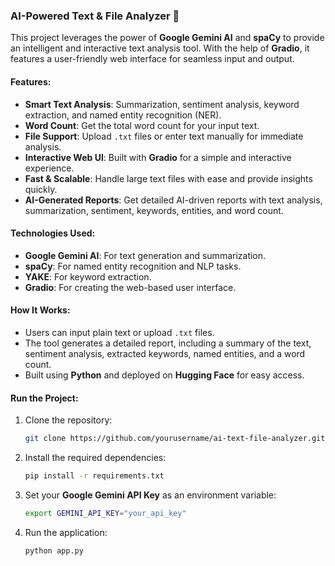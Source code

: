 ### **AI-Powered Text & File Analyzer 🚀**

This project leverages the power of **Google Gemini AI** and **spaCy** to provide an intelligent and interactive text analysis tool. With the help of **Gradio**, it features a user-friendly web interface for seamless input and output.

#### **Features:**
- **Smart Text Analysis**: Summarization, sentiment analysis, keyword extraction, and named entity recognition (NER).
- **Word Count**: Get the total word count for your input text.
- **File Support**: Upload `.txt` files or enter text manually for immediate analysis.
- **Interactive Web UI**: Built with **Gradio** for a simple and interactive experience.
- **Fast & Scalable**: Handle large text files with ease and provide insights quickly.
- **AI-Generated Reports**: Get detailed AI-driven reports with text analysis, summarization, sentiment, keywords, entities, and word count.
  
#### **Technologies Used:**
- **Google Gemini AI**: For text generation and summarization.
- **spaCy**: For named entity recognition and NLP tasks.
- **YAKE**: For keyword extraction.
- **Gradio**: For creating the web-based user interface.
  
#### **How It Works:**
- Users can input plain text or upload `.txt` files.
- The tool generates a detailed report, including a summary of the text, sentiment analysis, extracted keywords, named entities, and a word count.
- Built using **Python** and deployed on **Hugging Face** for easy access.

#### **Run the Project:**
1. Clone the repository:
   ```bash
   git clone https://github.com/yourusername/ai-text-file-analyzer.git
   ```
2. Install the required dependencies:
   ```bash
   pip install -r requirements.txt
   ```
3. Set your **Google Gemini API Key** as an environment variable:
   ```bash
   export GEMINI_API_KEY="your_api_key"
   ```
4. Run the application:
   ```bash
   python app.py
